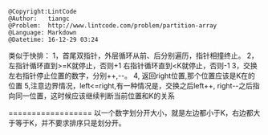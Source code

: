 ```
@Copyright:LintCode
@Author:   tiangc
@Problem:  http://www.lintcode.com/problem/partition-array
@Language: Markdown
@Datetime: 16-12-29 03:24
```

类似于快排：
1，首尾双指针，外层循环从前、后分别遍历，指针相撞终止。
2，左指针循环直到>=K就停止，否则+1
      右指针循环直到<K就停止，否则-1
3，交换左右指针停止位置的数字，分别++,--。
4, 返回right位置,那个位置应该是K在的位置
5,注意边界情况，left<=right,有一种情况是，交换之后left++,
right--之后指向同一位置，这时候应该继续判断当前位置和K的关系

==================
以一个数字划分开大小，就是左边都小于K，右边都大于等于K，并不要求排序只是划分开。